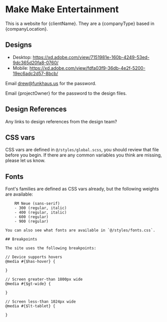 # Make Make Entertainment

This is a website for {clientName}. They are a {companyType} based in {companyLocation}.

## Designs

-   Desktop: https://xd.adobe.com/view/7151981e-160b-4249-53ed-9dc365d20fa8-0760/
-   Mobile: https://xd.adobe.com/view/fdfa03f9-36db-4e2f-5200-19ec6adc2d57-8bcb/

Email drew@funkhaus.us for the password.

Email {projectOwner} for the password to the design files.

## Design References

Any links to design references from the design team?

## CSS vars

CSS vars are defined in `@/styles/global.scss`, you should review that file before you begin. If there are any common variables you think are missing, please let us know.

## Fonts

Font's families are defined as CSS vars already, but the following weights are available:

```
    RM Neue (sans-serif)
    - 300 (regular, italic)
    - 400 (regular, italic)
    - 600 (regular)
    - 900 (regular)

You can also see what fonts are available in `@/styles/fonts.css`.

## Breakpoints

The site uses the following breakpoints:

```
    // Device supports hovers
    @media #{$has-hover} {

    }

    // Screen greater-than 1800px wide
    @media #{$gt-wide} {

    }

    // Screen less-than 1024px wide
    @media #{$lt-tablet} {

    }
```
